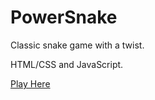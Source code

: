 # PowerSnake

Classic snake game with a twist.

HTML/CSS and JavaScript.

[Play Here](sach-p.github.io/PowerSnake)


